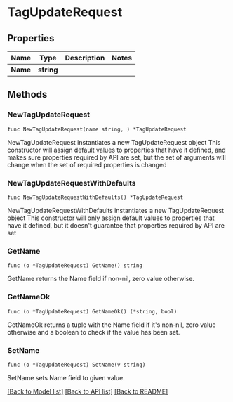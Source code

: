 # TagUpdateRequest

## Properties

Name | Type | Description | Notes
------------ | ------------- | ------------- | -------------
**Name** | **string** |  | 

## Methods

### NewTagUpdateRequest

`func NewTagUpdateRequest(name string, ) *TagUpdateRequest`

NewTagUpdateRequest instantiates a new TagUpdateRequest object
This constructor will assign default values to properties that have it defined,
and makes sure properties required by API are set, but the set of arguments
will change when the set of required properties is changed

### NewTagUpdateRequestWithDefaults

`func NewTagUpdateRequestWithDefaults() *TagUpdateRequest`

NewTagUpdateRequestWithDefaults instantiates a new TagUpdateRequest object
This constructor will only assign default values to properties that have it defined,
but it doesn't guarantee that properties required by API are set

### GetName

`func (o *TagUpdateRequest) GetName() string`

GetName returns the Name field if non-nil, zero value otherwise.

### GetNameOk

`func (o *TagUpdateRequest) GetNameOk() (*string, bool)`

GetNameOk returns a tuple with the Name field if it's non-nil, zero value otherwise
and a boolean to check if the value has been set.

### SetName

`func (o *TagUpdateRequest) SetName(v string)`

SetName sets Name field to given value.



[[Back to Model list]](../README.md#documentation-for-models) [[Back to API list]](../README.md#documentation-for-api-endpoints) [[Back to README]](../README.md)


